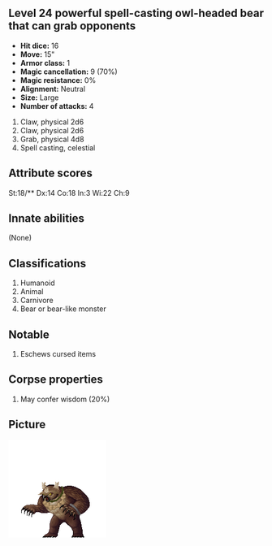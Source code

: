 ## Level 24 powerful spell-casting owl-headed bear that can grab opponents

- **Hit dice:** 16
- **Move:** 15"
- **Armor class:** 1
- **Magic cancellation:** 9 (70%)
- **Magic resistance:** 0%
- **Alignment:** Neutral
- **Size:** Large
- **Number of attacks:** 4
1. Claw, physical 2d6
2. Claw, physical 2d6
3. Grab, physical 4d8
4. Spell casting, celestial

## Attribute scores

St:18/** Dx:14 Co:18 In:3 Wi:22 Ch:9

## Innate abilities

(None)

## Classifications

1. Humanoid
2. Animal
3. Carnivore
4. Bear or bear-like monster

## Notable

1. Eschews cursed items

## Corpse properties

1. May confer wisdom (20%)

## Picture

![Owlbear matriarch](https://github.com/hyvanmielenpelit/GnollHackTileSet/blob/main/Monsters/owlbear_matriarch/owlbear_matriarch.png?raw=true)
